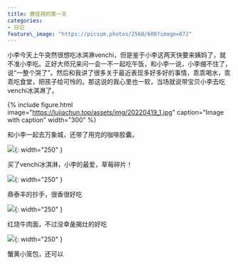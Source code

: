 ```yaml
---
title: 鹿佳莼的第一天
categories:
- 日记
feature\_image: "https://picsum.photos/2560/600?image=872"
---
```



小李今天上午突然很想吃冰淇淋venchi，但是鉴于小李这两天快要来姨妈了，就不准小李吃。正好大师兄来问一会一不一起吃午饭，和小李一说，小李绷不住了，说“一整个哭了”。然后和我讲了很多关于最近表现多好多好的事情，乖乖喝水，乖乖吃食堂，把孩子给可怜的。那这说的我心里也一软，当场就说带宝贝小李去吃venchi冰淇淋了。

{% include figure.html image="https://lujiachun.top/assets/img/20220419_1.jpg" caption="Image with caption" width="300" %}

和小李一起去万象城，还带了用完的咖啡胶囊。

![][1]{: width="250" }

买了venchi冰淇淋，小李的最爱，草莓碎片！

![][2]{: width="250" }

鼎泰丰的抄手，很香很好吃

![][3]{: width="250" }

红烧牛肉面，不过没幸彘揭灶的好吃

![][4]{: width="250" }

蟹黄小笼包，还可以

[1]:	https://lujiachun.top/assets/img/20220419_2.jpg
[2]:	https://lujiachun.top/assets/img/20220419_3.jpg
[3]:	https://lujiachun.top/assets/img/20220419_4.jpg
[4]:	https://lujiachun.top/assets/img/20220419_5.jpg